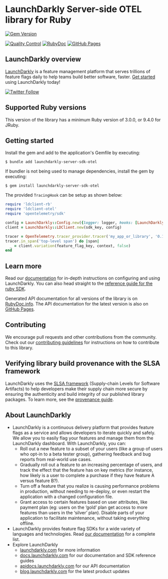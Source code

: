 LaunchDarkly Server-side OTEL library for Ruby
==============================================

[![Gem Version](https://badge.fury.io/rb/launchdarkly-server-sdk-otel.svg)](http://badge.fury.io/rb/launchdarkly-server-sdk-otel)

[![Quality Control](https://github.com/launchdarkly/ruby-server-sdk-otel/actions/workflows/ci.yml/badge.svg)](https://github.com/launchdarkly/ruby-server-sdk-otel/actions/workflows/ci.yml)
[![RubyDoc](https://img.shields.io/static/v1?label=docs+-+all+versions&message=reference&color=00add8)](https://www.rubydoc.info/gems/launchdarkly-server-sdk-otel)
[![GitHub Pages](https://img.shields.io/static/v1?label=docs+-+latest&message=reference&color=00add8)](https://launchdarkly.github.io/ruby-server-sdk-otel)

LaunchDarkly overview
-------------------------
[LaunchDarkly](https://www.launchdarkly.com) is a feature management platform that serves trillions of feature flags daily to help teams build better software, faster. [Get started](https://docs.launchdarkly.com/home/getting-started) using LaunchDarkly today!

[![Twitter Follow](https://img.shields.io/twitter/follow/launchdarkly.svg?style=social&label=Follow&maxAge=2592000)](https://twitter.com/intent/follow?screen_name=launchdarkly)

Supported Ruby versions
-----------------------

This version of the library has a minimum Ruby version of 3.0.0, or 9.4.0 for JRuby.

Getting started
-----------

Install the gem and add to the application's Gemfile by executing:

    $ bundle add launchdarkly-server-sdk-otel

If bundler is not being used to manage dependencies, install the gem by executing:

    $ gem install launchdarkly-server-sdk-otel

The provided `TracingHook` can be setup as shown below:

```ruby
require 'ldclient-rb'
require 'ldclient-otel'
require 'opentelemetry/sdk'

config = LaunchDarkly::Config.new({logger: logger, hooks: [LaunchDarkly::Otel::TracingHook.new]})
client = LaunchDarkly::LDClient.new(sdk_key, config)

tracer = OpenTelemetry.tracer_provider.tracer('my_app_or_library', '0.1.0')
tracer.in_span('top-level span') do |span|
  _ = client.variation(feature_flag_key, context, false)
end
```

Learn more
-----------

Read our [documentation](http://docs.launchdarkly.com) for in-depth instructions on configuring and using LaunchDarkly. You can also head straight to the [reference guide for the ruby SDK](http://docs.launchdarkly.com/docs/ruby-sdk-reference).

Generated API documentation for all versions of the library is on [RubyDoc.info](https://www.rubydoc.info/gems/launchdarkly-server-sdk-otel). The API documentation for the latest version is also on [GitHub Pages](https://launchdarkly.github.io/ruby-server-sdk-otel).

Contributing
------------

We encourage pull requests and other contributions from the community. Check out our [contributing guidelines](CONTRIBUTING.md) for instructions on how to contribute to this library.

Verifying library build provenance with the SLSA framework
------------

LaunchDarkly uses the [SLSA framework](https://slsa.dev/spec/v1.0/about) (Supply-chain Levels for Software Artifacts) to help developers make their supply chain more secure by ensuring the authenticity and build integrity of our published library packages. To learn more, see the [provenance guide](PROVENANCE.md).

About LaunchDarkly
-----------

* LaunchDarkly is a continuous delivery platform that provides feature flags as a service and allows developers to iterate quickly and safely. We allow you to easily flag your features and manage them from the LaunchDarkly dashboard.  With LaunchDarkly, you can:
    * Roll out a new feature to a subset of your users (like a group of users who opt-in to a beta tester group), gathering feedback and bug reports from real-world use cases.
    * Gradually roll out a feature to an increasing percentage of users, and track the effect that the feature has on key metrics (for instance, how likely is a user to complete a purchase if they have feature A versus feature B?).
    * Turn off a feature that you realize is causing performance problems in production, without needing to re-deploy, or even restart the application with a changed configuration file.
    * Grant access to certain features based on user attributes, like payment plan (eg: users on the ‘gold’ plan get access to more features than users in the ‘silver’ plan). Disable parts of your application to facilitate maintenance, without taking everything offline.
* LaunchDarkly provides feature flag SDKs for a wide variety of languages and technologies. Read [our documentation](https://docs.launchdarkly.com/sdk) for a complete list.
* Explore LaunchDarkly
    * [launchdarkly.com](https://www.launchdarkly.com/ "LaunchDarkly Main Website") for more information
    * [docs.launchdarkly.com](https://docs.launchdarkly.com/  "LaunchDarkly Documentation") for our documentation and SDK reference guides
    * [apidocs.launchdarkly.com](https://apidocs.launchdarkly.com/  "LaunchDarkly API Documentation") for our API documentation
    * [blog.launchdarkly.com](https://blog.launchdarkly.com/  "LaunchDarkly Blog Documentation") for the latest product updates
